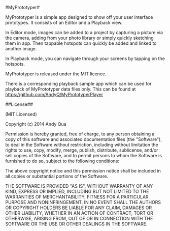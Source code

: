 #MyPrototyper#

MyPrototyper is a simple app designed to show off your user interface prototypes. It consists of an Editor and a Playback view.

In Editor mode, images can be added to a project by capturing a picture via the camera, adding from your photo library or simply quickly sketching them in app.
Then tappable hotspots can quickly be added and linked to another image.

In Playback mode, you can navigate through your screens by tapping on the hotspots.

MyPrototyper is released under the MIT licence.


There is a corresponding playback sample app which can be used for playback of MyPrototyper data files only.
This can be found at https://github.com/AndyQ/MyPrototyperPlayer

##License##

(MIT Licensed)

Copyright (c) 2014 Andy Qua

Permission is hereby granted, free of charge, to any person obtaining a copy of this software and associated documentation files (the "Software"), to deal in the Software without restriction, including without limitation the rights to use, copy, modify, merge, publish, distribute, sublicense, and/or sell copies of the Software, and to permit persons to whom the Software is furnished to do so, subject to the following conditions:

The above copyright notice and this permission notice shall be included in all copies or substantial portions of the Software.

THE SOFTWARE IS PROVIDED "AS IS", WITHOUT WARRANTY OF ANY KIND, EXPRESS OR IMPLIED, INCLUDING BUT NOT LIMITED TO THE WARRANTIES OF MERCHANTABILITY, FITNESS FOR A PARTICULAR PURPOSE AND NONINFRINGEMENT. IN NO EVENT SHALL THE AUTHORS OR COPYRIGHT HOLDERS BE LIABLE FOR ANY CLAIM, DAMAGES OR OTHER LIABILITY, WHETHER IN AN ACTION OF CONTRACT, TORT OR OTHERWISE, ARISING FROM, OUT OF OR IN CONNECTION WITH THE SOFTWARE OR THE USE OR OTHER DEALINGS IN THE SOFTWARE.
